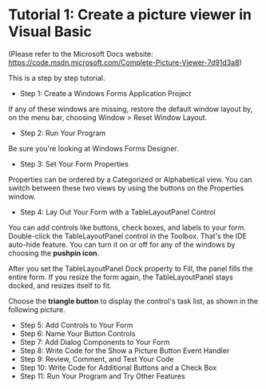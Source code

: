 # Tutorial 1: Create a picture viewer in Visual Basic
(Please refer to the Microsoft Docs website: https://code.msdn.microsoft.com/Complete-Picture-Viewer-7d91d3a8)

This is a step by step tutorial.

- Step 1: Create a Windows Forms Application Project

If any of these windows are missing, restore the default window layout by, on the menu bar, choosing Window > Reset Window Layout.
- Step 2: Run Your Program

Be sure you're looking at Windows Forms Designer.
- Step 3: Set Your Form Properties

Properties can be ordered by a Categorized or Alphabetical view. You can switch between these two views by using the buttons on the Properties window.
- Step 4: Lay Out Your Form with a TableLayoutPanel Control

You can add controls like buttons, check boxes, and labels to your form. Double-click the TableLayoutPanel control in the Toolbox.
That's the IDE auto-hide feature. You can turn it on or off for any of the windows by choosing the **pushpin icon**.

After you set the TableLayoutPanel Dock property to Fill, the panel fills the entire form. If you resize the form again, the TableLayoutPanel stays docked, and resizes itself to fit.

Choose the **triangle button** to display the control's task list, as shown in the following picture.
- Step 5: Add Controls to Your Form
- Step 6: Name Your Button Controls
- Step 7: Add Dialog Components to Your Form
- Step 8: Write Code for the Show a Picture Button Event Handler
- Step 9: Review, Comment, and Test Your Code
- Step 10: Write Code for Additional Buttons and a Check Box
- Step 11: Run Your Program and Try Other Features





